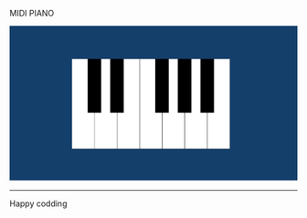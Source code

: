 MIDI PIANO

![Alt text](<Screenshot 2024-01-07 130135.png>)

------------------------------
Happy codding




